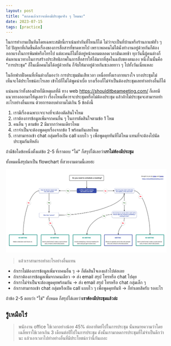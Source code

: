 ```yaml
---
layout: post
title: "ตกลงแล้วเราจะต้องมีประชุมจริง ๆ ไหมนะ"
date: 2023-07-15
tags: [practice]
---
```


ในการทำงานเป็นทีมโดยเฉพาะสมัยนี้เราเน้นทำกันที่ไหนก็ได้ ไม่ว่าจะเป็นที่บ้านหรือร้านกาแฟทั่ว ๆ ไป ปัญหาที่เกิดขึ้นคือเรื่องของการสื่อสารที่ขาดหายไป เพราะพอคนไม่ได้นั่งทำงานอยู่ด้วยกันก็ต้องออกแรงในการพิมพ์หรือโทรไป แต่ละคนก็ไม่ได้อยู่หน้าคอมตลอดเวลามันเลยช้า ทุกวันนี้ผู้คนต่างก็ค้นหาแนวทางในการสร้างประสิทธิภาพในการสื่อสารให้ได้มากที่สุดในฉบับของตนเอง หนึ่งในนั้นคือ "การประชุม" ก็ในเมื่อคนไม่ได้อยู่ด้วยกัน ก็จับให้มาอยู่ด้วยกันซะเลยยาว ๆ ไปทั้งวันเนี่ยแหละ  

ในอีกฟากฝั่งคนที่เห็นต่างก็มองว่า การประชุมมันเสียเวลา เหนื่อยทั้งแรงกายแรงใจ บางประชุมไม่เห็นจะได้ประโยชน์อะไรเลย เข้าไปก็ไม่ได้พูดน่าเบื่อ บางเรื่องก็ไม่จำเป็นต้องประชุมเลยทำอย่างอื่นก็ได้  

แน่นอนว่าทั้งสองฝ่ายก็มีเหตุผลที่ดี ทาง web <https://shoulditbeameeting.com/> ก็เลยมีแนวทางออกมาให้ดูเลยว่า เรื่องไหนที่ควรจะประชุมหรือไม่ต้องประชุม แล้วถ้าไม่ประชุมจะสามารถทำอะไรอย่างอื่นแทน ด้วยการตอบคำถามไม่เกิน 5 ข้อดังนี้

1. เรามีเรื่องเฉพาะเจาะจงที่จะต้องตัดสินใจไหม
2. เราต้องการข้อมูลเพิ่มจากคนอื่น ๆ ในการตัดสินใจตามข้อ 1 ไหม
3. คนอื่น ๆ ตามข้อ 2 มีมากกว่าคนเดียวไหม
4. เราจำเป็นจะต้องพูดคุยเรื่องจากข้อ 1 พร้อมกันเลยไหม
5. เราสามารถเข้า chat กลุ่มหรือเปิด call แบบไว ๆ เพื่อพูดคุยทันทีได้ไหม แทนที่จะต้องไปนัดประชุมกันทีหลัง

ถ้ามีข้อใดข้อหนึ่งตั้งแต่ข้อ 2-5 ที่เราตอบ "ไม่" ก็สรุปได้เลยว่า**เราไม่ต้องมีประชุม**  

ทั้งหมดนี้สรุปมาเป็น flowchart ที่สวยงามตามนี้เลยฮะ

![Meeting flowchart](/assets/2023-07-15-should-it-be-a-meeting-flowchart.png)

> แล้วเราสามารถทำอะไรอย่างอื่นแทน

- ถ้าเราไม่ต้องการข้อมูลเพิ่มจากคนอื่น ๆ -> ก็ตัดสินใจเองแล้วไปต่อเลย
- ถ้าเราต้องการข้อมูลเพิ่มจากคนเดียว -> ส่ง email สรุป โทรหรือ chat ไปคุย
- ถ้าเราไม่จำเป็นจะต้องพูดคุยพร้อมกัน -> ส่ง email สรุป โทรหรือ chat กลุ่มเล็ก ๆ
- ถ้าเราสามารถเข้า chat กลุ่มหรือเปิด call แบบไว ๆ เพื่อพูดคุยทันที -> ก็ทำเลยสิครับ รออะไร

ถ้าข้อ 2-5 ตอบว่า "ใช่" ทั้งหมด ก็สรุปได้เลยว่า**เราต้องมีประชุมแล้วล่ะ**

## รู้เหมือไร่
> พนักงาน office ใช้เวลาอย่างน้อย 45% ต่ออาทิตย์ไปในการประชุม นั่นหมายความว่าโดยเฉลี่ยเราใช้เวลาเกิน 3 เดือนต่อปีไปในการประชุม
> ดังนั้นเรามาลดการประชุมที่ไม่จำเป็นดีกว่านะ แล้วเอาเวลาไปทำอย่างอื่นที่มีประโยชน์กว่านี้กันเถอะ
